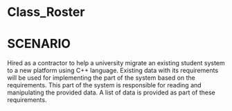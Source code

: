 # Class_Roster

# SCENARIO
Hired as a contractor to help a university migrate an existing student system to a new platform using C++ language. Existing data with its requirements will be used for implementing the part of the system based on the requirements. This part of the system is responsible for reading and manipulating the provided data. A list of data is provided as part of these requirements. 
